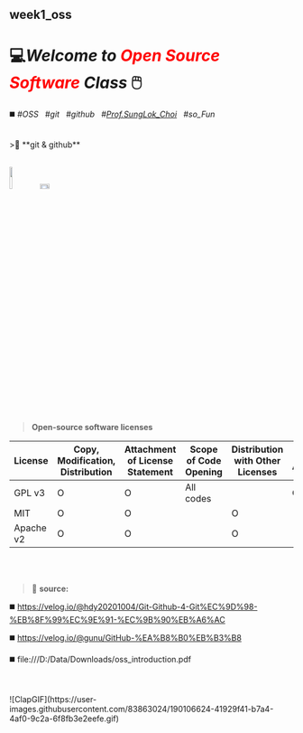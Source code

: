 ## week1_oss
# 💻*Welcome to <span style="color:red">Open Source Software</span> Class* 🖱️
◼️  #_OSS_ &nbsp; #_git_ &nbsp; #_github_ &nbsp; #_<u>Prof.SungLok_Choi</u>_ &nbsp; #_so_Fun_

<br/>
>🧰 **git & github**

<br/> <img src= "https://user-images.githubusercontent.com/83863024/190065190-7b61dc7e-f09c-46ca-84e1-184bac152496.png" width=10% height=10%>
<img src= "https://user-images.githubusercontent.com/83863024/190071770-73ad58c7-4371-4037-9b4e-4511eab39f78.png" width=18% height=5%>

<br/>
<br/>

> **Open-source software licenses**

|License|Copy, Modification, Distribution|Attachment of License Statement|Scope of Code Opening|Distribution with Other Licenses|Notice of Amendments|
|------|---|---|---|---|---|
|GPL v3 | O | O | All codes |  | O |
|MIT| O | O |  | O | |
|Apache v2| O | O |  | O |  |

<br/> 
<br/>

>📁 **source:** 

◼️ https://velog.io/@hdy20201004/Git-Github-4-Git%EC%9D%98-%EB%8F%99%EC%9E%91-%EC%9B%90%EB%A6%AC

◼️ https://velog.io/@gunu/GitHub-%EA%B8%B0%EB%B3%B8

◼️ file:///D:/Data/Downloads/oss_introduction.pdf 

<br/> 
<br/>
![ClapGIF](https://user-images.githubusercontent.com/83863024/190106624-41929f41-b7a4-4af0-9c2a-6f8fb3e2eefe.gif)

